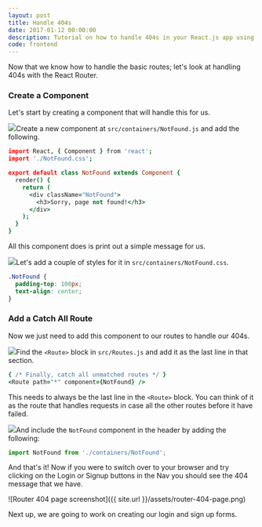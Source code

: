 ```yaml
---
layout: post
title: Handle 404s
date: 2017-01-12 00:00:00
description: Tutorial on how to handle 404s in your React.js app using React Router.
code: frontend
---
```


Now that we know how to handle the basic routes; let's look at handling 404s with the React Router.

### Create a Component

Let's start by creating a component that will handle this for us.

<img class="code-marker" src="{{ site.url }}/assets/s.png" />Create a new component at `src/containers/NotFound.js` and add the following.

``` coffee
import React, { Component } from 'react';
import './NotFound.css';

export default class NotFound extends Component {
  render() {
    return (
      <div className="NotFound">
        <h3>Sorry, page not found!</h3>
      </div>
    );
  }
}
```

All this component does is print out a simple message for us.

<img class="code-marker" src="{{ site.url }}/assets/s.png" />Let's add a couple of styles for it in `src/containers/NotFound.css`.

``` css
.NotFound {
  padding-top: 100px;
  text-align: center;
}
```

### Add a Catch All Route

Now we just need to add this component to our routes to handle our 404s.

<img class="code-marker" src="{{ site.url }}/assets/s.png" />Find the `<Route>` block in `src/Routes.js` and add it as the last line in that section.

``` coffee
{ /* Finally, catch all unmatched routes */ }
<Route path="*" component={NotFound} />
```

This needs to always be the last line in the `<Route>` block. You can think of it as the route that handles requests in case all the other routes before it have failed.

<img class="code-marker" src="{{ site.url }}/assets/s.png" />And include the `NotFound` component in the header by adding the following:

``` javascript
import NotFound from './containers/NotFound';
```

And that's it! Now if you were to switch over to your browser and try clicking on the Login or Signup buttons in the Nav you should see the 404 message that we have.

![Router 404 page screenshot]({{ site.url }}/assets/router-404-page.png)

Next up, we are going to work on creating our login and sign up forms.
